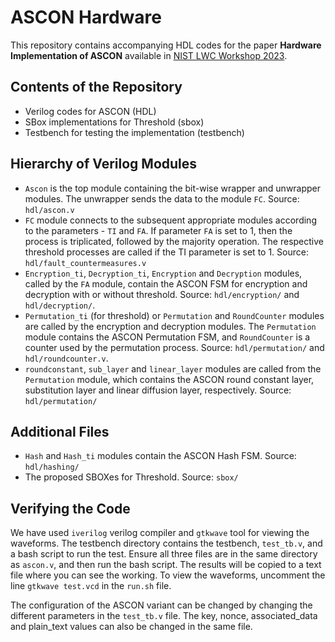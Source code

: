 # ASCON Hardware
This repository contains accompanying HDL codes for the paper **Hardware Implementation of ASCON** available in [NIST LWC Workshop 2023](https://csrc.nist.gov/csrc/media/Events/2023/lightweight-cryptography-workshop-2023/documents/accepted-papers/07-hardware-implementation-of-ascon.pdf).

## Contents of the Repository
- Verilog codes for ASCON (HDL)
- SBox implementations for Threshold (sbox)
- Testbench for testing the implementation (testbench)

## Hierarchy of Verilog Modules
- `Ascon` is the top module containing the bit-wise wrapper and unwrapper modules. The unwrapper sends the data to the module `FC`. Source: `hdl/ascon.v`
- `FC` module connects to the subsequent appropriate modules according to the parameters - `TI` and `FA`. If parameter `FA` is set to 1, then the process is triplicated, followed by the majority operation. The respective threshold processes are called if the TI parameter is set to 1. Source: `hdl/fault_countermeasures.v`
- `Encryption_ti`, `Decryption_ti`, `Encryption` and `Decryption` modules, called by the `FA` module, contain the ASCON FSM for encryption and decryption with or without threshold. Source: `hdl/encryption/` and `hdl/decryption/`.
- `Permutation_ti` (for threshold) or `Permutation` and `RoundCounter` modules are called by the encryption and decryption modules. The `Permutation` module contains the ASCON Permutation FSM, and `RoundCounter` is a counter used by the permutation process. Source: `hdl/permutation/` and `hdl/roundcounter.v`.
- `roundconstant`, `sub_layer` and `linear_layer` modules are called from the `Permutation` module, which contains the ASCON round constant layer, substitution layer and linear diffusion layer, respectively. Source: `hdl/permutation/`

## Additional Files
- `Hash` and `Hash_ti` modules contain the ASCON Hash FSM. Source: `hdl/hashing/`
- The proposed SBOXes for Threshold. Source: `sbox/`

 ## Verifying the Code
We have used `iverilog` verilog compiler and `gtkwave` tool for viewing the waveforms. The testbench directory contains the testbench, `test_tb.v`, and a bash script to run the test. Ensure all three files are in the same directory as `ascon.v`, and then run the bash script. The results will be copied to a text file where you can see the working. To view the waveforms, uncomment the line `gtkwave test.vcd` in the `run.sh` file.

The configuration of the ASCON variant can be changed by changing the different parameters in the `test_tb.v` file. The key, nonce, associated_data and plain_text values can also be changed in the same file. 
